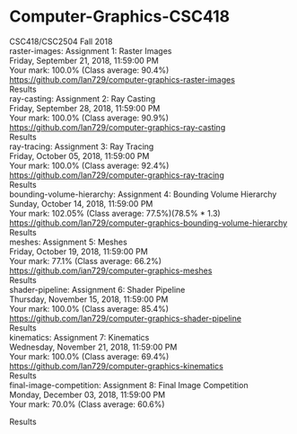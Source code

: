 # Computer-Graphics-CSC418  
CSC418/CSC2504 Fall 2018  
raster-images: Assignment 1: Raster Images  
Friday, September 21, 2018, 11:59:00 PM  
Your mark: 100.0% (Class average: 90.4%)  
https://github.com/Ian729/computer-graphics-raster-images  
Results  
ray-casting: Assignment 2: Ray Casting  
Friday, September 28, 2018, 11:59:00 PM  
Your mark: 100.0% (Class average: 90.9%)  
https://github.com/Ian729/computer-graphics-ray-casting  
Results  
ray-tracing: Assignment 3: Ray Tracing  
Friday, October 05, 2018, 11:59:00 PM  
Your mark: 100.0% (Class average: 92.4%)  
https://github.com/Ian729/computer-graphics-ray-tracing  
Results  
bounding-volume-hierarchy: Assignment 4: Bounding Volume Hierarchy  
Sunday, October 14, 2018, 11:59:00 PM  
Your mark: 102.05% (Class average: 77.5%)(78.5% * 1.3)  
https://github.com/Ian729/computer-graphics-bounding-volume-hierarchy  
Results  
meshes: Assignment 5: Meshes  
Friday, October 19, 2018, 11:59:00 PM  
Your mark: 77.1% (Class average: 66.2%)  
https://github.com/ian729/computer-graphics-meshes  
Results  
shader-pipeline: Assignment 6: Shader Pipeline  
Thursday, November 15, 2018, 11:59:00 PM  
Your mark: 100.0% (Class average: 85.4%)  
https://github.com/Ian729/computer-graphics-shader-pipeline  
Results  
kinematics: Assignment 7: Kinematics  
Wednesday, November 21, 2018, 11:59:00 PM  
Your mark: 100.0% (Class average: 69.4%)  
https://github.com/Ian729/computer-graphics-kinematics  
Results  
final-image-competition: Assignment 8: Final Image Competition  
Monday, December 03, 2018, 11:59:00 PM  
Your mark: 70.0% (Class average: 60.6%)  
  
Results
